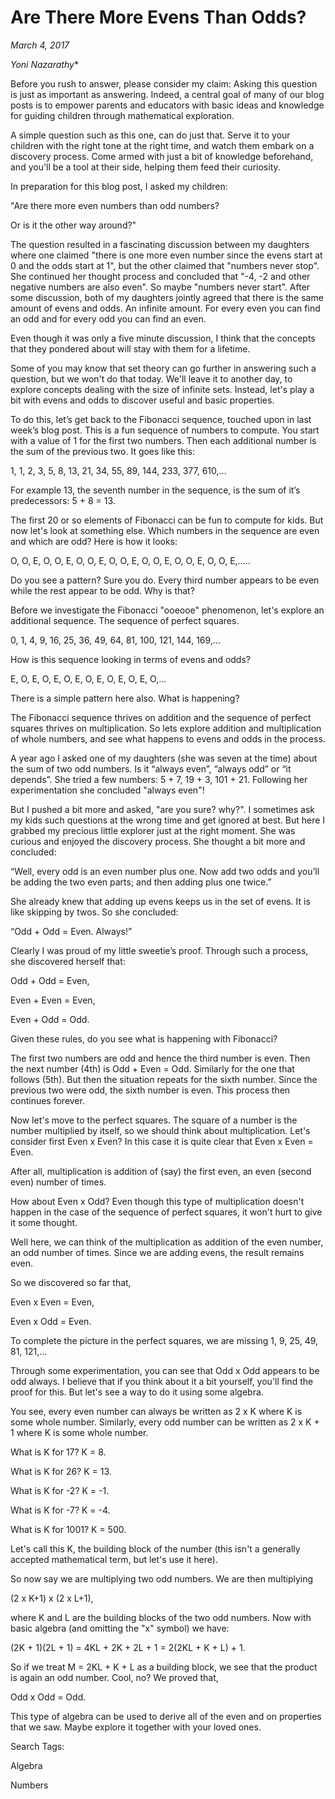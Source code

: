 
# Are There More Evens Than Odds?
*March 4, 2017*


*Yoni Nazarathy**


 

Before you rush to answer, please consider my claim: Asking this question is just as important as answering. Indeed, a central goal of many of our blog posts is to empower parents and educators with basic ideas and knowledge for guiding children through mathematical exploration.

 

A simple question such as this one, can do just that. Serve it to your children with the right tone at the right time, and watch them embark on a discovery process. Come armed with just a bit of knowledge beforehand, and you'll be a tool at their side, helping them feed their curiosity.

 

In preparation for this blog post, I asked my children:

"Are there more even numbers than odd numbers?

Or is it the other way around?"

The question resulted in a fascinating discussion between my daughters where one claimed "there is one more even number since the evens start at 0 and the odds start at 1", but the other claimed that "numbers never stop". She continued her thought process and concluded that "-4, -2 and other negative numbers are also even". So maybe "numbers never start". After some discussion, both of my daughters jointly agreed that there is the same amount of evens and odds. An infinite amount. For every even you can find an odd and for every odd you can find an even. 

 

Even though it was only a five minute discussion, I think that the concepts that they pondered about will stay with them for a lifetime.

 

Some of you may know that set theory can go further in answering such a question, but we won't do that today. We'll leave it to another day, to explore concepts dealing with the size of infinite sets. Instead, let's play a bit with evens and odds to discover useful and basic properties.

To do this, let’s get back to the Fibonacci sequence, touched upon in last week’s blog post. This is a fun sequence of numbers to compute. You start with a value of 1 for the first two numbers. Then each additional number is the sum of the previous two. It goes like this:

 

1, 1, 2, 3, 5, 8, 13, 21, 34, 55, 89, 144, 233, 377, 610,…

 

For example 13, the seventh number in the sequence, is the sum of it’s predecessors:  5 + 8 = 13.

 

The first 20 or so elements of Fibonacci can be fun to compute for kids. But now let's look at something else. Which numbers in the sequence are even and which are odd? Here is how it looks:

 

O, O, E, O, O, E, O, O, E, O, O, E, O, O, E, O, O, E, O, O, E,…..

 

Do you see a pattern? Sure you do. Every third number appears to be even while the rest appear to be odd. Why is that?

Before we investigate the Fibonacci "ooeooe" phenomenon, let's explore an additional sequence. The sequence of perfect squares. 

 

0, 1, 4, 9, 16, 25, 36, 49, 64, 81, 100, 121, 144, 169,...

 

How is this sequence looking in terms of evens and odds?

 

E, O, E, O, E, O, E, O, E, O, E, O, E, O,...

 

There is a simple pattern here also. What is happening?

The Fibonacci sequence thrives on addition and the sequence of perfect squares thrives on multiplication. So lets explore addition and multiplication of whole numbers, and see what happens to evens and odds in the process.

 

A year ago I asked one of my daughters (she was seven at the time) about the sum of two odd numbers. Is it “always even”, “always odd” or “it depends”. She tried a few numbers: 5 + 7,  19 + 3,  101 + 21. Following her experimentation she concluded "always even"! 

 

But I pushed a bit more and asked, "are you sure? why?". I sometimes ask my kids such questions at the wrong time and get ignored at best. But here I grabbed my precious little explorer just at the right moment. She was curious and enjoyed the discovery process. She thought a bit more and concluded:

 

“Well, every odd is an even number plus one. Now add two odds and you’ll be adding the two even parts; and then adding plus one twice.”

 

She already knew that adding up evens keeps us in the set of evens. It is like skipping by twos. So she concluded: 

 

“Odd + Odd = Even. Always!”

 

Clearly I was proud of my little sweetie’s proof. Through such a process, she discovered herself that:

 

Odd + Odd = Even,

Even + Even = Even,

Even + Odd  = Odd.

 

Given these rules, do you see what is happening with Fibonacci? 

 

The first two numbers are odd and hence the third number is even. Then the next number (4th) is Odd + Even = Odd. Similarly for the one that follows (5th). But then the situation repeats for the sixth number. Since the previous two were odd, the sixth number is even. This process then continues forever. 


Now let's move to the perfect squares. The square of a number is the number multiplied by itself, so we should think about multiplication. Let's consider first Even x Even? In this case it is quite clear that Even x Even = Even.

 

After all, multiplication is addition of (say) the first even, an even (second even) number of times.

 

How about Even x Odd? Even though this type of multiplication doesn't happen in the case of the sequence of perfect squares, it won't hurt to give it some thought. 

 

Well here, we can think of the multiplication as addition of the even number, an odd number of times. Since we are adding evens, the result remains even. 

 

So we discovered so far that,

 

Even x Even = Even,

Even x Odd  = Even.

 

To complete the picture in the perfect squares, we are missing 1, 9, 25, 49, 81, 121,...

 

Through some experimentation, you can see that Odd x Odd  appears to be odd always. I believe that if you think about it a bit yourself, you'll find the proof for this. But let's see a way to do it using some algebra.

 

You see, every even number can always be written as 2 x K where K is some whole number. Similarly, every odd number can be written as 2 x K + 1 where K is some whole number.

 

What is K for 17? K = 8. 

 

What is K for 26? K = 13.

 

What is K for -2? K = -1.

 

What is K for -7? K = -4.

 

What is K for 1001? K = 500.

 

Let's call this K, the building block of the number (this isn't a generally accepted mathematical term, but let's use it here).

 

So now say we are multiplying two odd numbers. We are then multiplying

 

(2 x K+1) x (2 x L+1),

 

where K  and L are the building blocks of the two odd numbers. Now with basic algebra (and omitting the "x" symbol) we have:

 

(2K + 1)(2L + 1) = 4KL + 2K + 2L + 1 = 2(2KL + K + L) + 1.

 

So if we treat M = 2KL + K + L as a building block, we see that the product is again an odd number. Cool, no? We proved that, 

 

Odd x Odd = Odd.

 

This type of algebra can be used to derive all of the even and on properties that we saw. Maybe explore it together with your loved ones.

 

 

Search Tags:

Algebra

Numbers